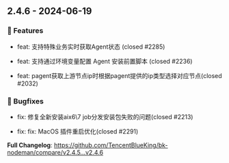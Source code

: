 
## 2.4.6 - 2024-06-19 

### 🚀 Features

- feat: 支持特殊业务实时获取Agent状态 (closed #2285)

- feat: 支持通过环境变量配置 Agent 安装前置脚本 (closed #2236)

- feat: pagent获取上游节点ip时根据pagent提供的ip类型选择对应节点(closed #2032)


### 🐛 Bugfixes

- fix: 修复全新安装aix6\7 job分发安装包失败的问题(closed #2213)

- fix: fix: MacOS 插件重启优化(closed #2291)



**Full Changelog**: https://github.com/TencentBlueKing/bk-nodeman/compare/v2.4.5...v2.4.6

